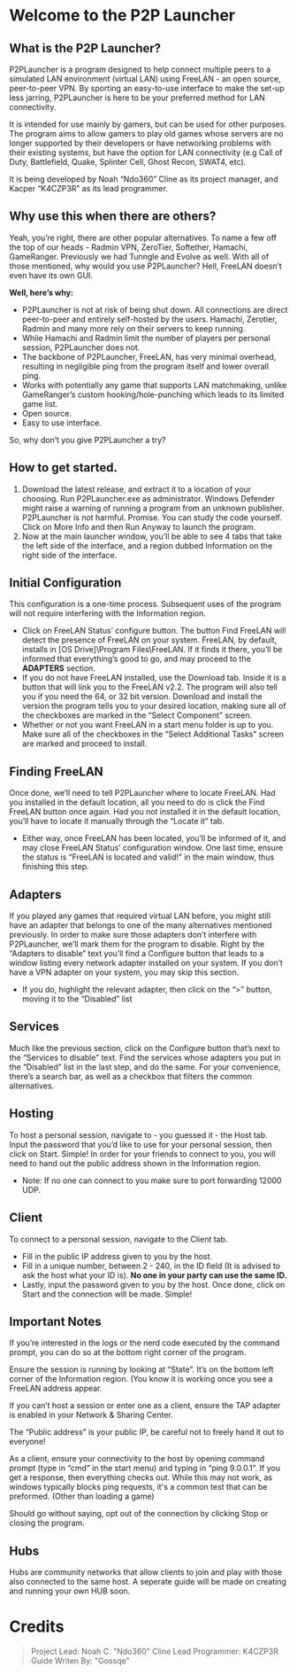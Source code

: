 # Welcome to the P2P Launcher

## What is the P2P Launcher?
P2PLauncher is a program designed to help connect multiple peers to a simulated LAN environment (virtual LAN) using FreeLAN - an open source, peer-to-peer VPN.
By sporting an easy-to-use interface to make the set-up less jarring, P2PLauncher is here to be your preferred method for LAN connectivity.

It is intended for use mainly by gamers, but can be used for other purposes. The program aims to allow gamers to play old games whose servers are no longer supported by their developers or have networking problems with their existing systems, but have the option for LAN connectivity (e.g Call of Duty, Battlefield, Quake, Splinter Cell, Ghost Recon, SWAT4, etc).

It is being developed by Noah “Ndo360” Cline as its project manager, and Kacper “K4CZP3R” as its lead programmer.

## Why use this when there are others?
Yeah, you’re right, there are other popular alternatives. To name a few off the top of our heads - Radmin VPN, ZeroTier, Softether, Hamachi, GameRanger. Previously we had Tunngle and Evolve as well. With all of those mentioned, why would you use P2PLauncher? Hell, FreeLAN doesn’t even have its own GUI.

**Well, here’s why:**
* P2PLauncher is not at risk of being shut down. All connections are direct peer-to-peer and entirely self-hosted by the users. Hamachi, Zerotier, Radmin and many more rely on their servers to keep running.
* While Hamachi and Radmin limit the number of players per personal session, P2PLauncher does not.
* The backbone of P2PLauncher, FreeLAN, has very minimal overhead, resulting in negligible ping from the program itself and lower overall ping.
* Works with potentially any game that supports LAN matchmaking, unlike GameRanger’s custom hooking/hole-punching which leads to its limited game list.
* Open source.
* Easy to use interface.

So, why don’t you give P2PLauncher a try?

## How to get started.
1. Download the latest release, and extract it to a location of your choosing. Run P2PLauncher.exe as administrator. Windows Defender might raise a warning of running a program from an unknown publisher. P2PLauncher is not harmful. Promise. You can study the code yourself. Click on More Info and then Run Anyway to launch the program.
2. Now at the main launcher window, you’ll be able to see 4 tabs that take the left side of the interface, and a region dubbed Information on the right side of the interface.

## Initial Configuration
This configuration is a one-time process. Subsequent uses of the program will not require interfering with the Information region.
* Click on FreeLAN Status’ configure button. The button Find FreeLAN will detect the presence of FreeLAN on your system. FreeLAN, by default, installs in [OS Drive]\Program Files\FreeLAN. If it finds it there, you’ll be informed that everything’s good to go, and may proceed to the **ADAPTERS** section.
* If you do not have FreeLAN installed, use the Download tab. Inside it is a button that will link you to the FreeLAN v2.2. The program will also tell you if you need the 64, or 32 bit version. Download and install the version the program tells you to your desired location, making sure all of the checkboxes are marked in the “Select Component” screen. 
* Whether or not you want FreeLAN in a start menu folder is up to you. Make sure all of the checkboxes in the “Select Additional Tasks” screen are marked and proceed to install.

## Finding FreeLAN
Once done, we’ll need to tell P2PLauncher where to locate FreeLAN. Had you installed in the default location, all you need to do is click the Find FreeLAN button once again. Had you not installed it in the default location, you’ll have to locate it manually through the “Locate it” tab.
* Either way, once FreeLAN has been located, you’ll be informed of it, and may close FreeLAN Status’ configuration window. One last time, ensure the status is “FreeLAN is located and valid!” in the main window, thus finishing this step.

## Adapters
If you played any games that required virtual LAN before, you might still have an adapter that belongs to one of the many alternatives mentioned previously. In order to make sure those adapters don’t interfere with P2PLauncher, we’ll mark them for the program to disable. Right by the “Adapters to disable” text you’ll find a Configure button that leads to a window listing every network adapter installed on your system. If you don’t have a VPN adapter on your system, you may skip this section.
* If you do, highlight the relevant adapter, then click on the “>” button, moving it to the “Disabled” list

## Services
Much like the previous section, click on the Configure button that’s next to the “Services to disable” text. Find the services whose adapters you put in the “Disabled” list in the last step, and do the same. For your convenience, there’s a search bar, as well as a checkbox that filters the common alternatives.

## Hosting
To host a personal session, navigate to - you guessed it - the Host tab.
Input the password that you’d like to use for your personal session, then click on Start. Simple!
In order for your friends to connect to you, you will need to hand out the public address shown in the Information region.
* Note: If no one can connect to you make sure to port forwarding 12000 UDP.

## Client
To connect to a personal session, navigate to the Client tab.
* Fill in the public IP address given to you by the host.
* Fill in a unique number, between 2 - 240, in the ID field (It is advised to ask the host what your ID is). __No one in your party can use the same ID.__
* Lastly, input the password given to you by the host.
Once done, click on Start and the connection will be made. Simple!

## Important Notes
If you’re interested in the logs or the nerd code executed by the command prompt, you can do so at the bottom right corner of the program.

Ensure the session is running by looking at “State”. It’s on the bottom left corner of the Information region. (You know it is working once you see a FreeLAN address appear.

If you can’t host a session or enter one as a client, ensure the TAP adapter is enabled in your Network & Sharing Center.

The “Public address” is your public IP, be careful not to freely hand it out to everyone!

As a client, ensure your connectivity to the host by opening command prompt (type in “cmd” in the start menu) and typing in “ping 9.0.0.1”. If you get a response, then everything checks out. While this may not work, as windows typically blocks ping requests, it's a common test that can be preformed. (Other than loading a game)

Should go without saying, opt out of the connection by clicking Stop or closing the program.

## Hubs
Hubs are community networks that allow clients to join and play with those also connected to the same host. A seperate guide will be made on creating and running your own HUB soon.

# Credits
> Project Lead: Noah C. "Ndo360" Cline
> Lead Programmer: K4CZP3R
> Guide Writen By: "Gossqe"
